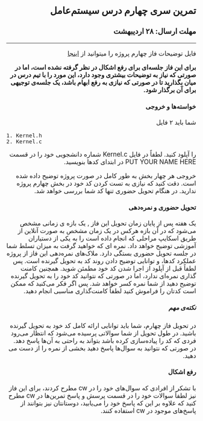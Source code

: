 <style>
@import url('https://fonts.googleapis.com/css2?family=Lateef&display=swap');
</style>

<div dir="rtl" style="font-family: 'Lateef', -apple-system,BlinkMacSystemFont,'Segoe UI',Helvetica,Arial,sans-serif,'Apple Color Emoji','Segoe UI Emoji','Segoe UI Symbol', cursive;font-size:1.2em" markdown="1">

## تمرین سری چهارم درس سیستم‌عامل
### مهلت ارسال: ۲۸ اردیبهشت

----

فایل توضیحات فاز چهارم پروژه را میتوانید از
[اینجا](/OSProject/p4/proj4.pdf)

**برای این فاز جلسه‌ای برای رفع اشکال در نظر گرفته نشده است، اما در صورتی که نیاز به توضیحات بیشتری وجود دارد، این مورد را با تیم درس در میان بگذارید تا در صورتی که نیازی به رفع ابهام باشد، یک جلسه‌ی توجیهی برای آن برگذار شود.** 


#### خواسته‌ها و خروجی

شما باید ۲ فایل 

<div dir="ltr" markdown="1">

```
1. Kernel.h
2. Kernel.c
```
</div>

را آپلود کنید. لطفاً در فایل 
Kernel.c
شماره دانشجویی خود را در قسمت 
PUT YOUR NAME HERE
در ابتدای کدها بنویسید.


خروجی هر چهار بخش به طور کامل در صورت پروژه توضیح داده شده است. دقت کنید که نیازی به تست کردن کد خود در بخش چهارم پروژه ندارید. در هنگام تحویل حضوری تنها کد شما بررسی خواهد شد.


#### تحویل حضوری و نمره‌دهی

یک هفته پس از پایان زمان تحویل این فاز , یک بازه ی زمانی مشخص می‌شود که در آن بازه هرکس در یک زمان مشخص به صورت آنلاین از طریق اسکایپ مراحلی که انجام داده است را به یکی از دستیاران آموزشی توضیح خواهد داد. نمره ای که خواهید گرفت به میزان تسلط شما در جلسه تحویل حضوری بستگی دارد. ملاک‌های نمره‌دهی این فاز از پروژه عملکرد کدها، و توانایی توضیح دادن روند کد به تحویل گیرنده است. پس لطفاً قبل از آپلود از اجرا شدن کد خود مطمئن شوید. همچنین کامنت گذاری نمره‌ای ندارد، اما در صورتی که نتوانید کد خود را به تحویل گیرنده توضیح دهید از شما نمره کسر خواهد شد. پس اگر فکر می‌کنید که ممکن است کدتان را فراموش کنید لطفاً کامنت‌گذاری مناسبی انجام دهید.

##### نکته‌ی مهم

 در تحویل فاز چهارم، شما باید توانایی ارائه کامل کد خود به تحویل گیرنده باشید. در طول تحویل از شما سوالاتی پرسیده می‌شود که انتظار می‌رود فردی که کد را پیاده‌سازی کرده باشد بتواند به راحتی به آن‌ها پاسخ دهد. در صورتی که نتوانید به سوال‌ها پاسخ دهید بخشی از نمره را از دست می دهید.  

#### رفع اشکال

با تشکر از افرادی که سوال‌های خود را در
cw
مطرح کردند، برای این فاز نیز لطفاً‌ سوالات خود را در قسمت پرسش و پاسخ تمرین‌ها در 
cw
مطرح کنید که علاوه بر این که پاسخ خود را می‌یابید، دوستانتان نیز بتوانند از پاسخ‌های موجود در 
cw 
استفاده کنند.
 
</div>